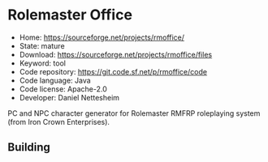 # Rolemaster Office

- Home: https://sourceforge.net/projects/rmoffice/
- State: mature
- Download: https://sourceforge.net/projects/rmoffice/files
- Keyword: tool
- Code repository: https://git.code.sf.net/p/rmoffice/code
- Code language: Java
- Code license: Apache-2.0
- Developer: Daniel Nettesheim

PC and NPC character generator for Rolemaster RMFRP roleplaying system (from Iron Crown Enterprises).

## Building
